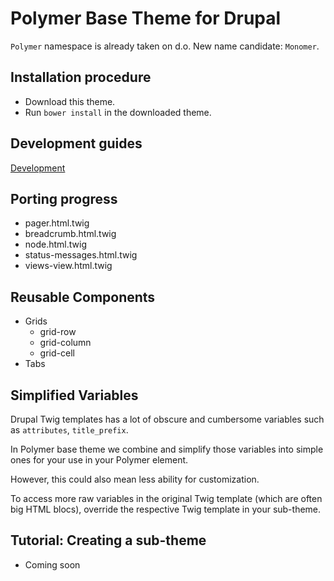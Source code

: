 # Polymer Base Theme for Drupal

`Polymer` namespace is already taken on d.o. New name candidate: `Monomer`.

## Installation procedure
  - Download this theme.
  - Run `bower install` in the downloaded theme.

## Development guides
[Development](docs/dev.md)

## Porting progress
 - pager.html.twig
 - breadcrumb.html.twig
 - node.html.twig
 - status-messages.html.twig
 - views-view.html.twig

## Reusable Components
 - Grids
   - grid-row
   - grid-column
   - grid-cell
 - Tabs

## Simplified Variables
Drupal Twig templates has a lot of obscure and cumbersome variables such as `attributes`, `title_prefix`.

In Polymer base theme we combine and simplify those variables into simple ones for your use in your Polymer element.

However, this could also mean less ability for customization.

To access more raw variables in the original Twig template (which are often big HTML blocs), override the respective Twig template in your sub-theme.


## Tutorial: Creating a sub-theme
 - Coming soon
